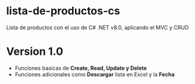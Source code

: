 # lista-de-productos-cs
Lista de productos con el uso de C# .NET v8.0, aplicando el MVC y CRUD

# Version 1.0

- Funciones basicas de **Create, Read, Update y Delete**
- Funciones adicionales como **Descargar** lista en Excel y la **Fecha**